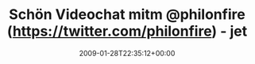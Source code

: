 ---
retweeted: false
source: <a href="http://twitter.com" rel="nofollow">Twitter Web Client</a>
entities:
  hashtags: []
  symbols: []
  user_mentions:
  - name: Philip
    screen_name: PhilOnFire
    indices:
    - '21'
    - '32'
    id_str: '739681261'
    id: '739681261'
  urls: []
display_text_range:
- '0'
- '89'
favorite_count: '0'
id_str: '1156732433'
truncated: false
retweet_count: '0'
id: '1156732433'
created_at: Wed Jan 28 22:35:12 +0000 2009
favorited: false
full_text: Schön Videochat mitm [@philonfire](https://twitter.com/philonfire) - jetzt
  mal fix schauen, was unter der Treppe so abgeht.
lang: de
tags:
- pesos/twitter
date: '2009-01-28T22:35:12+00:00'
src: https://twitter.com/bascht/status/1156732433
original_url: https://twitter.com/bascht/status/1156732433
type: twitter_tweet
text: Schön Videochat mitm [@philonfire](https://twitter.com/philonfire) - jetzt mal
  fix schauen, was unter der Treppe so abgeht.
title: Schön Videochat mitm @philonfire (https://twitter.com/philonfire) - jet

---